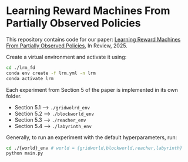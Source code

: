 # Learning Reward Machines From Partially Observed Policies

This repository contains code for our paper: [Learning Reward Machines From Partially Observed Policies](https://openreview.net/pdf?id=7bbYYNvhTE), In Review, 2025.

Create a virtual environment and activate it using:
```bash
cd ./lrm_fd
conda env create -f lrm.yml -n lrm
conda activate lrm
```

Each experiment from Section 5 of the paper is implemented in its own folder.

- Section 5.1 --> `./gridwolrd_env`
- Section 5.2 --> `./blockworld_env`
- Section 5.3 --> `./reacher_env`
- Section 5.4 --> `./labyrinth_env`

Generally, to run an experiment with the default hyperparameters, run:

```bash
cd ./{world}_env # world = {gridworld,blockworld,reacher,labyrinth}
python main.py
```
